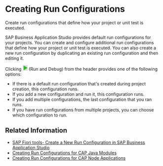 <!-- loioe3cbf81c81d64cddb66151b3b7ad6bef -->

# Creating Run Configurations

Create run configurations that define how your project or unit test is executed.

SAP Business Application Studio provides default run configurations for your projects. You can create and configure additional run configurations that define how your project or unit test is executed. You can also create a new run configuration by duplicating an existing run configuration and then editing it.

Clicking ![Run](images/run_from_header_568fb6d.png) \(Run and Debug\) from the header provides one of the following options:

-   If there is a default run configuration that's created during project creation, this configuration runs.
-   If you add a new configuration and run it, this configuration runs.
-   If you add multiple configurations, the last configuration that you ran runs.
-   If you have run configurations from multiple projects, you can choose which configuration to run.



<a name="loioe3cbf81c81d64cddb66151b3b7ad6bef__section_il1_myl_drb"/>

## Related Information

-   [SAP Fiori tools- Create a New Run Configuration in SAP Business Application Studio](https://help.sap.com/docs/SAP_FIORI_tools/17d50220bcd848aa854c9c182d65b699/05f2a9ef5e27402382d1ac9cfb98537f.html)
-   [Creating Run Configurations for CAP Java Modules](https://help.sap.com/viewer/9c36fdb911ae4cadab467a314d9e331f/Cloud/en-US/05cafd835c4348249d311c4e41a4f0db.html)
-   [Creating Run Configurations for CAP Node Applications](https://help.sap.com/viewer/9c36fdb911ae4cadab467a314d9e331f/Cloud/en-US/149f285d410642c291855258aa13a46d.html)

